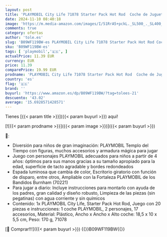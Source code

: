 ```yaml
---
layout: post
title: 'PLAYMOBIL City Life 71078 Starter Pack Hot Rod  Coche de Juguete Estilo años 50  a Partir de 4 años'
date: 2024-11-10 08:40:18
image: 'https://m.media-amazon.com/images/I/51RrA5+pckL._SL500_._SL400_.jpg'
comments: true
category: ofertas
author: 'tole.es'
slug: 'B09WF119BW-es PLAYMOBIL City Life 71078 Starter Pack Hot Rod Coche de...'
sku: 'B09WF119BW-es'
tags: [ 'playmobil','🇪🇸', ]
actualPrice: 11.39 EUR
currency: EUR
price: 11.39
comparePrice: 19.99 EUR
prodname: 'PLAYMOBIL City Life 71078 Starter Pack Hot Rod  Coche de Juguete Estilo años 50  a Partir de 4 años'
country: 'es'
flag: '🇪🇸'
brand: ''
buyurl: 'https://www.amazon.es/dp/B09WF119BW/?tag=tolees-21'
descuento: '43.02'
average: '15.6928571428571'
---
```


Tienes [{{< param title >}}]({{< param buyurl >}}) aqui!

[![{{< param prodname >}}]({{< param image >}})]({{< param buyurl >}})

🔎:

- Diversión para niños de gran imaginación: PLAYMOBIL Templo del Tiempo con figuras, muchos accesorios y armadura mágica para jugar
- Juego con personajes PLAYMOBIL adecuados para niños a partir de 4 años: óptimos para sus manos gracias a su tamaño apropiado para la edad, superficie de tacto agradable y bordes redondeados
- Espada luminosa que cambia de color, Escritorio giratorio con función de disparo, entre otros, Ampliable con la Fortaleza PLAYMOBIL de los Bandidos Burnham (70221)
- Para jugar a diario: Incluye instrucciones para montarlo con ayuda de los padres, gran calidad y diseño robusto, Limpieza de las piezas (sin pegatinas) con agua corriente y sin químicos
- Contenido: 1x PLAYMOBIL City Life, Starter Pack Hot Rod, Juego con 20 piezas e instrucciones: 1 coche PLAYMOBIL, 2 personajes, 17 accesorios, Material: Plástico, Ancho x Ancho x Alto coche: 18,5 x 10 x 5,5 cm, Peso: 170 g, 71078

[🛒 Comprar!!!]({{< param buyurl >}})
{{<world>}}B09WF119BW{{</world>}}
